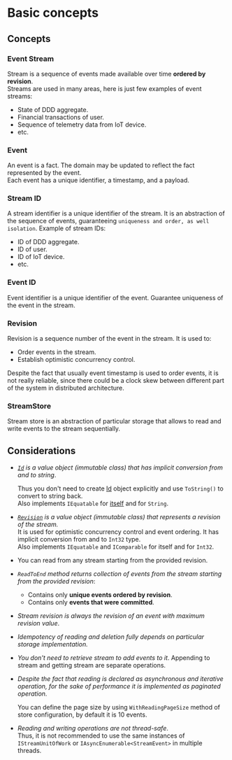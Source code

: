 # Basic concepts

## Concepts

### Event Stream

Stream is a sequence of events made available over time **ordered by revision**.  
Streams are used in many areas, here is just few examples of event streams:

- State of DDD aggregate.
- Financial transactions of user.
- Sequence of telemetry data from IoT device.
- etc.

### Event

An event is a fact. The domain may be updated to reflect the fact represented by the event.  
Each event has a unique identifier, a timestamp, and a payload.

### Stream ID

A stream identifier is a unique identifier of the stream.
It is an abstraction of the sequence of events, guaranteeing `uniqueness and order, as well isolation`.
Example of stream IDs:

- ID of DDD aggregate.
- ID of user.
- ID of IoT device.
- etc.

### Event ID

Event identifier is a unique identifier of the event. Guarantee uniqueness of the event in the stream.

### Revision

Revision is a sequence number of the event in the stream. It is used to:

- Order events in the stream.
- Establish optimistic concurrency control.

Despite the fact that usually event timestamp is used to order events, it is not really reliable, since there could be a clock skew between different part of the system
in distributed architecture.

### StreamStore

Stream store is an abstraction of particular storage that allows to read and write events to the stream sequentially.

## Considerations

- _[`Id`][Id]  is a value object (immutable class) that has implicit conversion from and to string_.  

  Thus you don't need to create [Id] object explicitly and use `ToString()` to convert to string back.  
  Also implements `IEquatable`  for [itself][Id] and for `String`.
- _[`Revision`][Revision] is a value object (immutable class) that represents a revision of the stream._  
  It is used for optimistic concurrency control and event ordering.
  It has implicit conversion from and to `Int32` type.  
  Also implements `IEquatable` and `IComparable` for itself and for `Int32`.

- You can read from any stream starting from the provided revision.

- _`ReadToEnd` method  returns collection of events from the stream starting from the provided revision_:
  - Contains only **unique events ordered by revision**.
  - Contains only **events that were committed**.
  
- _Stream revision is always the revision of an event with maximum revision value_.

- _Idempotency of reading and deletion fully depends on particular storage implementation._

- _You don't need to retrieve stream  to add events to it_.
  Appending to stream and getting stream  are separate operations.

- _Despite the fact that reading is declared as asynchronous and iterative operation, for the sake of performance it is implemented as paginated operation._

  You can define the page size by using `WithReadingPageSize` method of store configuration, by default it is 10 events.

- _Reading and writing operations are not thread-safe_.  
 Thus, it is not recommended to use the same instances of `IStreamUnitOfWork` or `IAsyncEnumerable<StreamEvent>` in multiple threads.

[Id]: ../src/StreamStore.Contracts/Id.cs
[Revision]: ../src/StreamStore.Contracts/Revision.cs

